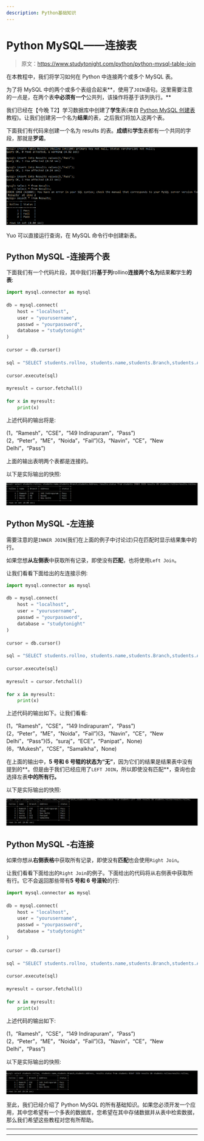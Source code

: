 ```yaml
---
description: Python基础知识
---
```


# Python MySQL——连接表

> 原文：<https://www.studytonight.com/python/python-mysql-table-join>

在本教程中，我们将学习如何在 Python 中连接两个或多个 MySQL 表。

为了将 MySQL 中的两个或多个表组合起来**，使用了`JOIN`语句。这里需要注意的一点是，在两个表**中必须有一个**公共列，该操作将基于该列执行。**

我们已经在【今晚 T2】学习数据库中创建了**学生**表(来自 [Python MySQL 创建表](/python/python-mysql-create-table)教程)。让我们创建另一个名为**结果**的表，之后我们将加入这两个表。

下面我们有代码来创建一个名为 results 的表。**成绩**和**学生**表都有一个共同的字段，那就是**罗诺**。

![python mysql join example](img/e7a10f19f63690324dd245557598f681.png)

Yuo 可以直接运行查询，在 MySQL 命令行中创建新表。

## Python MySQL -连接两个表

下面我们有一个代码片段，其中我们将**基于列**rollino**连接两个名为**结果**和**学生**的表**:

```py
import mysql.connector as mysql

db = mysql.connect(
    host = "localhost",
    user = "yourusername",
    passwd = "yourpassword",
    database = "studytonight"
)

cursor = db.cursor()

sql = "SELECT students.rollno, students.name,students.Branch,students.Address, results.status from students INNER JOIN results ON students.rollno=results.rollno;"

cursor.execute(sql)

myresult = cursor.fetchall()

for x in myresult:
    print(x) 
```

上述代码的输出将是:

(1，“Ramesh”，“CSE”，“149 Indirapuram”，“Pass”)(2，“Peter”，“ME”，“Noida”，“Fail”)(3，“Navin”，“CE”，“New Delhi”，“Pass”)

上面的输出表明两个表都是连接的。

以下是实际输出的快照:

![python mysql join tables](img/e1c13d69601e28949b1ef58ae8f728ad.png)

## Python MySQL -左连接

需要注意的是`INNER JOIN`(我们在上面的例子中讨论过)只在匹配时显示结果集中的行。

如果您想**从左侧表**中获取所有记录，即使没有**匹配**，也将使用`Left Join`。

让我们看看下面给出的左连接示例:

```py
import mysql.connector as mysql

db = mysql.connect(
    host = "localhost",
    user = "yourusername",
    passwd = "yourpassword",
    database = "studytonight"
)

cursor = db.cursor()

sql = "SELECT students.rollno, students.name,students.Branch,students.Address, results.status from students LEFT JOIN results ON students.rollno=results.rollno;"

cursor.execute(sql)

myresult = cursor.fetchall()

for x in myresult:
    print(x) 
```

上述代码的输出如下。让我们看看:

(1，“Ramesh”，“CSE”，“149 Indirapuram”，“Pass”)(2，“Peter”，“ME”，“Noida”，“Fail”)(3，“Navin”，“CE”，“New Delhi”，“Pass”)(5，“suraj”，“ECE”，“Panipat”，None) (6，“Mukesh”，“CSE”，“Samalkha”，None)

在上面的输出中，**5 号和 6 号辊的状态为“无”**，因为它们的结果是结果表中没有提到的**。但是由于我们已经应用了`LEFT JOIN`，所以即使没有匹配**，查询也会选择左表**中的所有行。**

以下是实际输出的快照:

![python mysql join tables](img/a81aa34f0df17a0bcf70ca8bca22cf74.png)

## Python MySQL -右连接

如果你想从**右侧表格**中获取所有记录，即使没有**匹配**也会使用`Right Join`。

让我们看看下面给出的`Right Join`的例子。下面给出的代码将从右侧表中获取所有行。它不会返回那些带有**5 号和 6 号滚轮**的行:

```py
import mysql.connector as mysql

db = mysql.connect(
    host = "localhost",
    user = "yourusername",
    passwd = "yourpassword",
    database = "studytonight"
)

cursor = db.cursor()

sql = "SELECT students.rollno, students.name,students.Branch,students.Address, results.status from students RIGHT JOIN results ON students.rollno=results.rollno;"

cursor.execute(sql)

myresult = cursor.fetchall()

for x in myresult:
    print(x) 
```

上述代码的输出如下:

(1，“Ramesh”，“CSE”，“149 Indirapuram”，“Pass”)(2，“Peter”，“ME”，“Noida”，“Fail”)(3，“Navin”，“CE”，“New Delhi”，“Pass”)

以下是实际输出的快照:

![python mysql join tables](img/edc9d399defb74988f56c1780e20ce14.png)

至此，我们已经介绍了 Python MySQL 的所有基础知识。如果您必须开发一个应用，其中您希望有一个多表的数据库，您希望在其中存储数据并从表中检索数据，那么我们希望这些教程对您有所帮助。

* * *

* * *